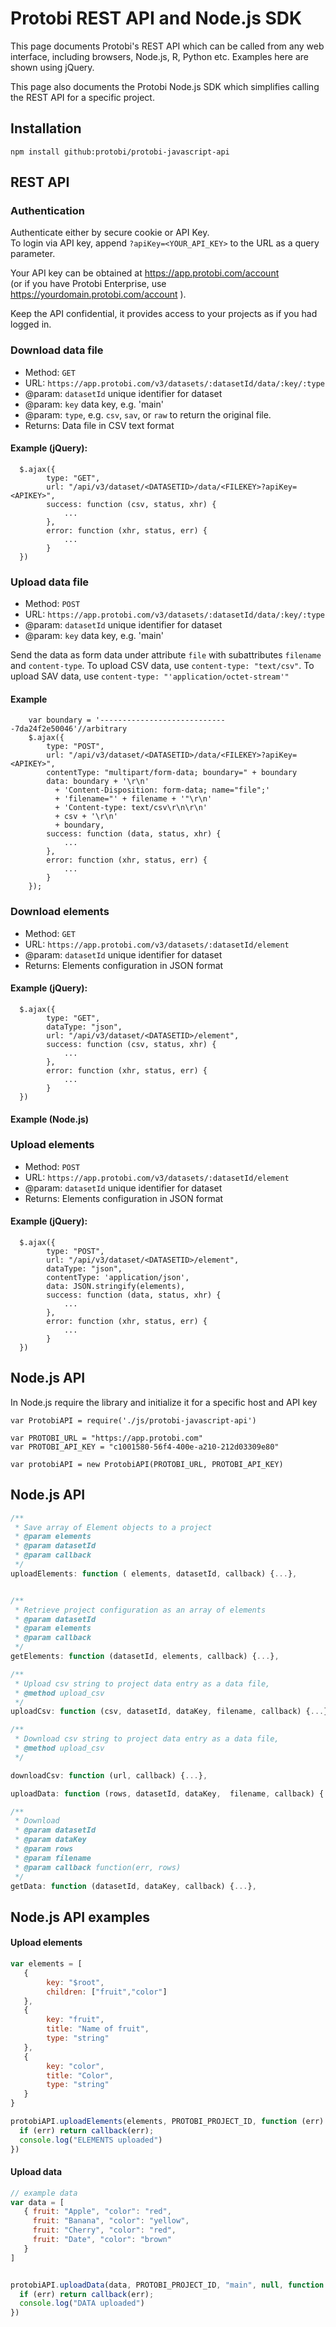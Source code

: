 # Protobi REST API and Node.js SDK
This page documents Protobi's REST API which can be called from any 
web interface, including browsers, Node.js, R, Python etc. 
Examples here are shown using jQuery.

This page also documents the Protobi Node.js SDK which simplifies 
calling the REST API for a specific project.


## Installation


`npm install github:protobi/protobi-javascript-api`


## REST API

### Authentication
Authenticate either by secure cookie or API Key.   
To login via API key, append `?apiKey=<YOUR_API_KEY>` to the URL as a query parameter. 

Your API key can be obtained at https://app.protobi.com/account  
(or if you have Protobi Enterprise, use https://yourdomain.protobi.com/account ).


Keep the API confidential, it provides access to your projects as if you had logged in.
    

### Download data file

* Method: `GET`
* URL: `https://app.protobi.com/v3/datasets/:datasetId/data/:key/:type`
* @param: `datasetId`  unique identifier for dataset
* @param: `key`  data key, e.g. 'main'
* @param: `type`, e.g. `csv`, `sav`, or `raw` to return the original file.
* Returns:  Data file in CSV text format

#### Example (jQuery):  

      $.ajax({
            type: "GET",
            url: "/api/v3/dataset/<DATASETID>/data/<FILEKEY>?apiKey=<APIKEY>",
            success: function (csv, status, xhr) {
                ...
            },
            error: function (xhr, status, err) {
                ...
            }
      })

### Upload data file
* Method: `POST`
* URL: `https://app.protobi.com/v3/datasets/:datasetId/data/:key/:type`
* @param: `datasetId`  unique identifier for dataset
* @param: `key`  data key, e.g. 'main'

Send the data as form data under attribute `file` with subattributes `filename` and `content-type`. 
To upload CSV data, use `content-type: "text/csv"`.
To upload SAV data, use `content-type: "'application/octet-stream'"`

#### Example
        var boundary = '-----------------------------7da24f2e50046'//arbitrary
        $.ajax({
            type: "POST",
            url: "/api/v3/dataset/<DATASETID>/data/<FILEKEY>?apiKey=<APIKEY>",
            contentType: "multipart/form-data; boundary=" + boundary
            data: boundary + '\r\n'
              + 'Content-Disposition: form-data; name="file";'
              + 'filename="' + filename + '"\r\n'
              + 'Content-type: text/csv\r\n\r\n'
              + csv + '\r\n'
              + boundary,
            success: function (data, status, xhr) {
                ...
            },
            error: function (xhr, status, err) {
                ...
            }
        });

### Download elements 

* Method: `GET`
* URL: `https://app.protobi.com/v3/datasets/:datasetId/element`
* @param: `datasetId`  unique identifier for dataset
* Returns:  Elements configuration in JSON format

#### Example (jQuery):   

      $.ajax({
            type: "GET",
            dataType: "json",
            url: "/api/v3/dataset/<DATASETID>/element",
            success: function (csv, status, xhr) {
                ...
            },
            error: function (xhr, status, err) {
                ...
            }
      })
      
#### Example (Node.js)
    
     

### Upload elements


* Method: `POST`
* URL: `https://app.protobi.com/v3/datasets/:datasetId/element`
* @param: `datasetId`  unique identifier for dataset
* Returns:  Elements configuration in JSON format

#### Example (jQuery):  

      $.ajax({
            type: "POST",
            url: "/api/v3/dataset/<DATASETID>/element",
            dataType: "json",
            contentType: 'application/json',
            data: JSON.stringify(elements),
            success: function (data, status, xhr) {
                ...
            },
            error: function (xhr, status, err) {
                ...
            }
      })



## Node.js API 


In Node.js require the library and initialize it for a specific host and API key

    var ProtobiAPI = require('./js/protobi-javascript-api')

    var PROTOBI_URL = "https://app.protobi.com"
    var PROTOBI_API_KEY = "c1001580-56f4-400e-a210-212d03309e80"
    
    var protobiAPI = new ProtobiAPI(PROTOBI_URL, PROTOBI_API_KEY)





## Node.js API


```js
/**
 * Save array of Element objects to a project
 * @param elements
 * @param datasetId
 * @param callback
 */
uploadElements: function ( elements, datasetId, callback) {...},


/**
 * Retrieve project configuration as an array of elements
 * @param datasetId
 * @param elements
 * @param callback
 */
getElements: function (datasetId, elements, callback) {...},

/**
 * Upload csv string to project data entry as a data file,
 * @method upload_csv
 */
uploadCsv: function (csv, datasetId, dataKey, filename, callback) {...},

/**
 * Download csv string to project data entry as a data file,
 * @method upload_csv
 */

downloadCsv: function (url, callback) {...},

uploadData: function (rows, datasetId, dataKey,  filename, callback) { ... },

/**
 * Download
 * @param datasetId
 * @param dataKey
 * @param rows
 * @param filename
 * @param callback function(err, rows)
 */
getData: function (datasetId, dataKey, callback) {...},
```    




## Node.js API examples

#### Upload elements
```js
var elements = [
   {
        key: "$root",
        children: ["fruit","color"]
   },
   {
        key: "fruit",
        title: "Name of fruit",
        type: "string"
   },
   {
        key: "color",
        title: "Color",
        type: "string"
   }
}

protobiAPI.uploadElements(elements, PROTOBI_PROJECT_ID, function (err) {
  if (err) return callback(err);
  console.log("ELEMENTS uploaded")   
})
```  
    
#### Upload data
    
```js
// example data
var data = [
   { fruit: "Apple", "color": "red",
     fruit: "Banana", "color": "yellow",
     fruit: "Cherry", "color": "red",
     fruit: "Date", "color": "brown"
   }
]


protobiAPI.uploadData(data, PROTOBI_PROJECT_ID, "main", null, function (err) {
  if (err) return callback(err);
  console.log("DATA uploaded")
})
```


